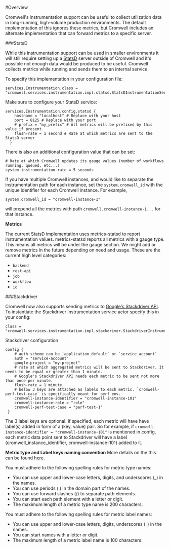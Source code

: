 #Overview

Cromwell's instrumentation support can be useful to collect utilization data in long-running, high-volume
production environments. The default implementation of this ignores these metrics, but Cromwell includes an alternate implementation that can forward metrics to a
specific server.

###StatsD

While this instrumentation support can be used in smaller environments it will still require setting up a
[StatsD](https://github.com/etsy/statsd) server outside of Cromwell and it's possible not enough data would be produced to be useful. 
Cromwell collects metrics while running and sends them to an internal service. 

To specify this implementation in your configuration file:

```hocon
services.Instrumentation.class = "cromwell.services.instrumentation.impl.statsd.StatsDInstrumentationServiceActor"
```
Make sure to configure your StatsD service:

```hocon
services.Instrumentation.config.statsd {
    hostname = "localhost" # Replace with your host
    port = 8125 # Replace with your port
    # prefix = "my_prefix" # All metrics will be prefixed by this value if present.
    flush-rate = 1 second # Rate at which metrics are sent to the StatsD server
  }
```

There is also an additional configuration value that can be set: 

```hocon
# Rate at which Cromwell updates its gauge values (number of workflows running, queued, etc...)
system.instrumentation-rate = 5 seconds
```

If you have multiple Cromwell instances, and would like to separate the instrumentation path for each instance, set the `system.cromwell_id` with the unique identifier for each Cromwell instance. For example,
```hocon
system.cromwell_id = "cromwell-instance-1"
```
will prepend all the metrics with path `cromwell.cromwell-instance-1...` for that instance.


**Metrics**

The current StatsD implementation uses metrics-statsd to report instrumentation values.
metrics-statsd reports all metrics with a gauge type.
This means all metrics will be under the gauge section. We might add or remove metrics in the future depending on need and usage.
These are the current high level categories:

* `backend`
* `rest-api`
* `job`
* `workflow`
* `io`


###Stackdriver

Cromwell now also supports sending metrics to [Google's Stackdriver API](https://cloud.google.com/monitoring/api/v3/). To instantiate the Stackdriver instrumentation service actor
specify this in your config:
```hocon
class = "cromwell.services.instrumentation.impl.stackdriver.StackdriverInstrumentationServiceActor"
```

Stackdriver configuration
```hocon
config {
    # auth scheme can be `application_default` or `service_account`
    auth = "service-account"
    google-project = "my-project"
    # rate at which aggregated metrics will be sent to Stackdriver. It needs to be equal or greater than 1 minute.
    # Google's Stackdriver API needs each metric to be sent not more than once per minute.
    flush-rate = 1 minute
    # below 3 keys are attached as labels to each metric. `cromwell-perf-test-case` is specifically meant for perf env.
    cromwell-instance-identifier = "cromwell-instance-101"
    cromwell-instance-role = "role"
    cromwell-perf-test-case = "perf-test-1"
 }
```
The 3 label keys are optional. If specified, each metric will have have label(s) added in form of a (key, value) pair.
So for example, if `cromwell-instance-identifier = "cromwell-instance-101"` is mentioned in config, each metric data point sent to Stackdriver
will have a label (cromwell_instance_identifier, cromwell-instance-101) added to it.

**Metric type and Label keys naming convention**
More details on the this can be found [here](https://cloud.google.com/monitoring/api/v3/metrics-details#metric-kinds).

You must adhere to the following spelling rules for metric type names:
- You can use upper and lower-case letters, digits, and underscores (_) in the names.
- You can use periods (.) in the domain part of the names.
- You can use forward slashes (/) to separate path elements.
- You can start each path element with a letter or digit.
- The maximum length of a metric type name is 200 characters.

You must adhere to the following spelling rules for metric label names:
- You can use upper and lower-case letters, digits, underscores (_) in the names.
- You can start names with a letter or digit.
- The maximum length of a metric label name is 100 characters.

